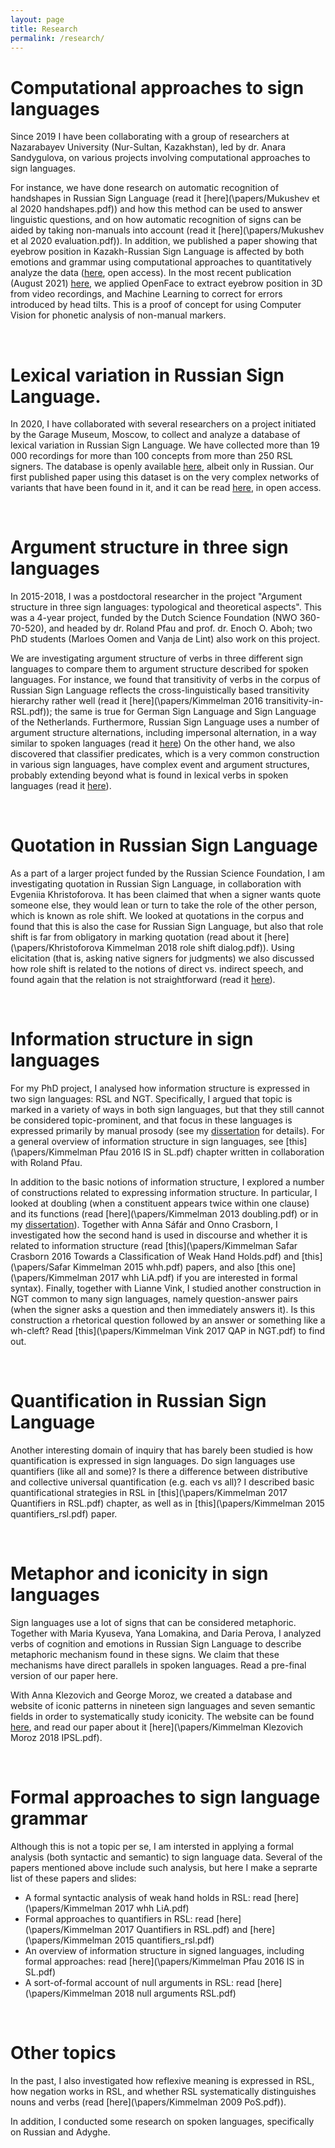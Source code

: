 ```yaml
---
layout: page
title: Research
permalink: /research/
---
```

# Computational approaches to sign languages

Since 2019 I have been collaborating with a group of researchers at Nazarabayev University (Nur-Sultan, Kazakhstan), led by dr. Anara Sandygulova, on various projects involving computational approaches to sign languages. 

For instance, we have done research on automatic recognition of handshapes in Russian Sign Language (read it [here](\papers/Mukushev et al 2020 handshapes.pdf)) and how this method can be used to answer linguistic questions, and on how automatic recognition of signs can be aided by taking non-manuals into account (read it [here](\papers/Mukushev et al 2020 evaluation.pdf)). In addition, we published a paper showing that eyebrow position in Kazakh-Russian Sign Language is affected by both emotions and grammar using computational approaches to quantitatively analyze the data ([here](https://journals.plos.org/plosone/article?id=10.1371/journal.pone.0233731), open access). In the most recent publication (August 2021) [here](https://aclanthology.org/2021.mtsummit-at4ssl.6/), we applied OpenFace to extract eyebrow position in 3D from video recordings, and Machine Learning to correct for errors introduced by head tilts. This is a proof of concept for using Computer Vision for phonetic analysis of non-manual markers.

<br>

# Lexical variation in Russian Sign Language. 

In 2020, I have collaborated with several researchers on a project initiated by the Garage Museum, Moscow, to collect and analyze a database of lexical variation in Russian Sign Language. We have collected more than 19 000 recordings for more than 100 concepts from more than 250 RSL signers. The database is openly available [here](https://rsl-research-explore.garagemca.org/), albeit only in Russian. Our first published paper using this dataset is on the very complex networks of variants that have been found in it, and it can be read [here](https://www.frontiersin.org/articles/10.3389/fpsyg.2021.740734), in open access.

<br>

# Argument structure in three sign languages

In 2015-2018, I was a postdoctoral researcher in the project "Argument structure in three sign languages: typological and theoretical aspects". This was a 4-year project, funded by the Dutch Science Foundation (NWO 360-70-520), and headed by dr. Roland Pfau and prof. dr. Enoch O. Aboh; two PhD students (Marloes Oomen and Vanja de Lint) also work on this project. 

We are investigating argument structure of verbs in three different sign languages to compare them to argument structure described for spoken languages. For instance, we found that transitivity of verbs in the corpus of Russian Sign Language reflects the cross-linguistically based transitivity hierarchy rather well (read it [here](\papers/Kimmelman 2016 transitivity-in-RSL.pdf)); the same is true for German Sign Language and Sign Language of the Netherlands. Furthermore, Russian Sign Language uses a number of argument structure alternations, including impersonal alternation, in a way similar to spoken languages (read it [here](http://doi.org/10.5334/gjgl.494)) On the other hand, we also discovered that classifier predicates, which is a very common construction in various sign languages, have complex event and argument structures, probably extending beyond what is found in lexical verbs in spoken languages (read it [here](https://link.springer.com/article/10.1007/s11049-019-09448-9)). 

<br>

# Quotation in Russian Sign Language

As a part of a larger project funded by the Russian Science Foundation, I am investigating quotation in Russian Sign Language, in collaboration with Evgeniia Khristoforova. It has been claimed that when a signer wants quote someone else, they would lean or turn to take the role of the other person, which is known as role shift. We looked at quotations in the corpus and found that this is also the case for Russian Sign Language, but also that role shift is far from obligatory in marking quotation (read about it [here](\papers/Khristoforova Kimmelman 2018 role shift dialog.pdf)). Using elicitation (that is, asking native signers for judgments) we also discussed how role shift is related to the notions of direct vs. indirect speech, and found again that the relation is not straightforward (read it [here](https://doi.org/10.31009/FEAST.i2.08)). 

<br> 

# Information structure in sign languages

For my PhD project, I analysed how information structure is expressed in two sign languages: RSL and NGT. Specifically, I argued that topic is marked in a variety of ways in both sign languages, but that they still cannot be considered topic-prominent, and that focus in these languages is expressed primarily by manual prosody (see my [dissertation](https://pure.uva.nl/ws/files/2440518/152471_Thesis.pdf) for details).  For a general overview of information structure in sign languages, see [this](\papers/Kimmelman Pfau 2016 IS in SL.pdf) chapter written in collaboration with Roland Pfau. 

In addition to the basic notions of information structure, I explored a number of constructions related to expressing information structure. In particular, I looked at doubling (when a constituent appears twice within one clause) and its functions (read [here](\papers/Kimmelman 2013 doubling.pdf) or in my [dissertation](https://pure.uva.nl/ws/files/2440518/152471_Thesis.pdf)). Together with Anna Sáfár and Onno Crasborn, I investigated how the second hand is used in discourse and whether it is related to information structure (read [this](\papers/Kimmelman Safar Crasborn 2016 Towards a Classification of Weak Hand Holds.pdf) and [this](\papers/Safar Kimmelman 2015 whh.pdf) papers, and also [this one](\papers/Kimmelman 2017 whh LiA.pdf) if you are interested in formal syntax). Finally, together with Lianne Vink, I studied another construction in NGT common to many sign languages, namely question-answer pairs (when the signer asks a question and then immediately answers it). Is this construction a rhetorical question followed by an answer or something like a wh-cleft? Read [this](\papers/Kimmelman Vink 2017 QAP in NGT.pdf) to find out.  

<br>

# Quantification in Russian Sign Language

Another interesting domain of inquiry that has barely been studied is how quantification is expressed in sign languages. Do sign languages use quantifiers (like all and some)? Is there a difference between distributive and collective universal quantification (e.g. each vs all)? I described basic quantificational strategies in RSL in [this](\papers/Kimmelman 2017 Quantifiers in RSL.pdf) chapter, as well as in [this](\papers/Kimmelman 2015 quantifiers_rsl.pdf) paper.

<br>

# Metaphor and iconicity in sign languages

Sign languages use a lot of signs that can be considered metaphoric. Together with Maria Kyuseva, Yana Lomakina, and Daria Perova, I analyzed verbs of cognition and emotions in Russian Sign Language to describe metaphoric mechanism found in these signs. We claim that these mechanisms have direct parallels in spoken languages. Read a pre-final version of our paper here. 

With Anna Klezovich and George Moroz, we created a database and website of iconic patterns in nineteen sign languages and seven semantic fields in order to systematically study iconicity. The website can be found [here](https://sl-iconicity.shinyapps.io/iconicity_patterns/), and read our paper about it [here](\papers/Kimmelman Klezovich Moroz 2018 IPSL.pdf). 

<br>

# Formal approaches to sign language grammar

Although this is not a topic per se, I am intersted in applying a formal analysis (both syntactic and semantic) to sign language data. Several of the papers mentioned above include such analysis, but here I make a seprarte list of these papers and slides: 

* A formal syntactic analysis of weak hand holds in RSL: read [here](\papers/Kimmelman 2017 whh LiA.pdf)
* Formal approaches to quantifiers in RSL: read [here](\papers/Kimmelman 2017 Quantifiers in RSL.pdf) and [here](\papers/Kimmelman 2015 quantifiers_rsl.pdf) 
* An overview of information structure in signed languages, including formal approaches: read [here](\papers/Kimmelman Pfau 2016 IS in SL.pdf)
* A sort-of-formal account of null arguments in RSL: read [here](\papers/Kimmelman 2018 null arguments RSL.pdf)

<br>

# Other topics

In the past, I also investigated how reflexive meaning is expressed in RSL, how negation works in RSL, and whether RSL systematically distinguishes nouns and verbs (read [here](\papers/Kimmelman 2009 PoS.pdf)). 

In addition, I conducted some research on spoken languages, specifically on Russian and Adyghe.

